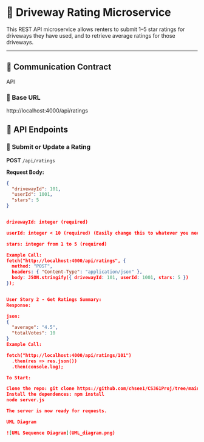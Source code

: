 # 🚗 Driveway Rating Microservice

This REST API microservice allows renters to submit 1–5 star ratings for driveways they have used, and to retrieve average ratings for those driveways.

---
## 📡 Communication Contract
API
### 🔹 Base URL
http://localhost:4000/api/ratings


## 🔧 API Endpoints

### 🔹 Submit or Update a Rating
**POST** `/api/ratings`

**Request Body:**
```json
{
  "drivewayId": 101,
  "userId": 1001,
  "stars": 5
}


drivewayId: integer (required)

userId: integer < 10 (required) (Easily change this to whatever you need)

stars: integer from 1 to 5 (required)

Example Call:
fetch("http://localhost:4000/api/ratings", {
  method: "POST",
  headers: { "Content-Type": "application/json" },
  body: JSON.stringify({ drivewayId: 101, userId: 1001, stars: 5 })
});


User Story 2 - Get Ratings Summary:
Response:

json:
{
  "average": "4.5",
  "totalVotes": 10
}
Example Call:

fetch("http://localhost:4000/api/ratings/101")
  .then(res => res.json())
  .then(console.log);

To Start:

Clone the repo: git clone https://github.com/chsee1/CS361Proj/tree/main/rating
Install the dependences: npm install
node server.js

The server is now ready for requests.

UML Diagram

![UML Sequence Diagram](UML_diagram.png)